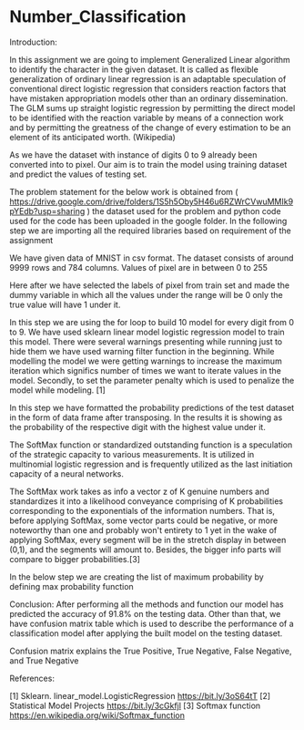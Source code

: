 # Number_Classification


Introduction:

In this assignment we are going to implement Generalized Linear algorithm to identify the character in the given dataset. It is called as flexible generalization of ordinary linear regression is an adaptable speculation of conventional direct logistic regression that considers reaction factors that have mistaken appropriation models other than an ordinary dissemination. The GLM sums up straight logistic regression by permitting the direct model to be identified with the reaction variable by means of a connection work and by permitting the greatness of the change of every estimation to be an element of its anticipated worth. (Wikipedia)

As we have the dataset with instance of digits 0 to 9 already been converted into to pixel. Our aim is to train the model using training dataset and predict the values of testing set. 

The problem statement for the below work is obtained from ( https://drive.google.com/drive/folders/1S5h5Oby5H46u6RZWrCVwuMMIk9pYEdb?usp=sharing ) the dataset used for the problem and python code used for the code has been uploaded in the google folder. In the following step we are importing all the required libraries based on requirement of the assignment

  

We have given data of MNIST in csv format. The dataset consists of around 9999 rows and 784 columns. Values of pixel are in between 0 to 255
 

Here after we have selected the labels of pixel from train set and made the dummy variable in which all the values under the range will be 0 only the true value will have 1 under it.
 
 

In this step we are using the for loop to build 10 model for every digit from 0 to 9. We have used sklearn linear model logistic regression model to train this model. There were several warnings presenting while running just to hide them we have used warning filter function in the beginning. While modelling the model we were getting warnings to increase the maximum iteration which significs number of times we want to iterate values in the model. Secondly, to set the parameter penalty which is used to penalize the model while modeling. [1]
 

In this step we have formatted the probability predictions of the test dataset in the form of data frame after transposing. In the results it is showing as the probability of the respective digit with the highest value under it.


The SoftMax function or standardized outstanding function is a speculation of the strategic capacity to various measurements. It is utilized in multinomial logistic regression and is frequently utilized as the last initiation capacity of a neural networks.

The SoftMax work takes as info a vector z of K genuine numbers and standardizes it into a likelihood conveyance comprising of K probabilities corresponding to the exponentials of the information numbers. That is, before applying SoftMax, some vector parts could be negative, or more noteworthy than one and probably won't entirety to 1 yet in the wake of applying SoftMax, every segment will be in the stretch display in between (0,1), and the segments will amount to. Besides, the bigger info parts will compare to bigger probabilities.[3] 


In the below step we are creating the list of maximum probability by defining max probability function
 

Conclusion:
After performing all the methods and function our model has predicted the accuracy of 91.8% on the testing data. Other than that, we have confusion matrix table which is used to describe the performance of a classification model after applying the built model on the testing dataset.
 
Confusion matrix explains the True Positive, True Negative, False Negative, and True Negative



References:

[1] Sklearn. linear_model.LogisticRegression  https://bit.ly/3oS64tT
[2] Statistical Model Projects https://bit.ly/3cGkfjl
[3] Softmax function https://en.wikipedia.org/wiki/Softmax_function




